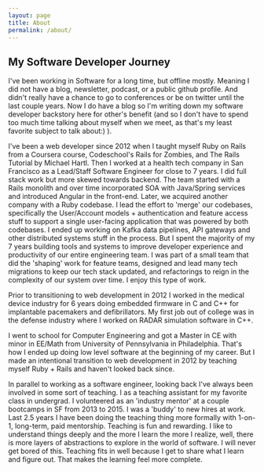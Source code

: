 ```yaml
---
layout: page
title: About
permalink: /about/
---
```


## My Software Developer Journey

I've been working in Software for a long time, but offline mostly. Meaning I did not have a blog, newsletter, podcast, or a public github profile. And didn't really have a chance to go to conferences or be on twitter until the last couple years. Now I do have a blog so I'm writing down my software developer backstory here for other's benefit (and so I don't have to spend too much time talking about myself when we meet, as that's my least favorite subject to talk about:) ).


I've been a web developer since 2012 when I taught myself Ruby on Rails from a Coursera course, Codeschool's Rails for Zombies, and The Rails Tutorial by Michael Hartl. Then I worked at a health tech company in San Francisco as a Lead/Staff Software Engineer for close to 7 years. I did full stack work but more skewed towards backend. The team started with a Rails monolith and over time incorporated SOA with Java/Spring services and introduced Angular in the front-end. Later, we acquired another company with a Ruby codebase. I lead the effort to 'merge' our codebases, specifically the User/Account models + authentication and feature access stuff to support a single user-facing application that was powered by both codebases. I ended up working on Kafka data pipelines, API gateways and other distributed systems stuff in the process. But I spent the majority of my 7 years building tools and systems to improve developer experience and productivity of our entire engineering team. I was part of a small team that did the 'shaping' work for feature teams, designed and lead many tech migrations to keep our tech stack updated, and refactorings to reign in the complexity of our system over time. I enjoy this type of work.


Prior to transitioning to web development in 2012 I worked in the medical device industry for 6 years doing embedded firmware in C and C++ for implantable pacemakers and defibrillators. My first job out of college was in the defense industry where I worked on RADAR simulation software in C++.


I went to school for Computer Engineering and got a Master in CE with minor in EE/Math from University of Pennsylvania in Philadelphia. That's how I ended up doing low level software at the beginning of my career. But I made an intentional transition to web development in 2012 by teaching myself Ruby + Rails and haven't looked back since.


In parallel to working as a software engineer, looking back I've always been involved in some sort of teaching. I as a teaching assistant for my favorite class in undergrad. I volunteered as an 'industry mentor' at a couple bootcamps in SF from 2013 to 2015. I was a 'buddy' to new hires at work. Last 2.5 years I have been doing the teaching thing more formally with 1-on-1, long-term, paid mentorship. Teaching is fun and rewarding. I like to understand things deeply and the more I learn the more I realize, well, there is more layers of abstractions to explore in the world of software. I will never get bored of this. Teaching fits in well  because I get to share what I learn and figure out. That makes the learning feel more complete.

